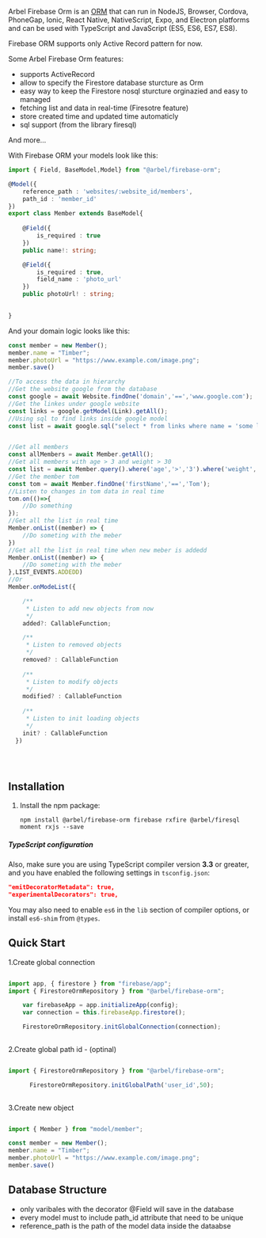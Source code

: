 
Arbel Firebase Orm is an [ORM](https://en.wikipedia.org/wiki/Object-relational_mapping)
that can run in NodeJS, Browser, Cordova, PhoneGap, Ionic, React Native, NativeScript, Expo, and Electron platforms
and can be used with TypeScript and JavaScript (ES5, ES6, ES7, ES8).

Firebase ORM supports only Active Record pattern for now.

Some Arbel Firebase Orm features:

* supports ActiveRecord
* allow to specify the Firestore database sturcture as Orm 
* easy way to keep the Firestore nosql sturcture orginazied and easy to managed
* fetching list and data in real-time (Firesotre feature)
* store created time and updated time automaticly 
* sql support (from the library firesql)

And more...

With Firebase ORM your models look like this:

```typescript
import { Field, BaseModel,Model} from "@arbel/firebase-orm";

@Model({
    reference_path : 'websites/:website_id/members',
    path_id : 'member_id'
})
export class Member extends BaseModel{
 
    @Field({
        is_required : true
    })
    public name!: string;

    @Field({
        is_required : true,
        field_name : 'photo_url'
    })
    public photoUrl! : string;

 
}
```

And your domain logic looks like this:

```typescript
const member = new Member();
member.name = "Timber";
member.photoUrl = "https://www.example.com/image.png";
member.save()

//To access the data in hierarchy
//Get the website google from the database
const google = await Website.findOne('domain','==','www.google.com');
//Get the linkes under google website
const links = google.getModel(Link).getAll();
//Using sql to find links inside google model
const list = await google.sql("select * from links where name = 'some link'");


//Get all members
const allMembers = await Member.getAll();
//Get all members with age > 3 and weight > 30
const list = await Member.query().where('age','>','3').where('weight','>','30').get();
//Get the member tom
const tom = await Member.findOne('firstName','==','Tom');
//Listen to changes in tom data in real time
tom.on(()=>{
    //Do something
});
//Get all the list in real time
Member.onList((member) => {
    //Do someting with the meber
})
//Get all the list in real time when new meber is addedd
Member.onList((member) => {
    //Do someting with the meber
},LIST_EVENTS.ADDEDD)
//Or
Member.onModeList({

    /**
     * Listen to add new objects from now
     */
    added?: CallableFunction;

    /**
     * Listen to removed objects
     */
    removed? : CallableFunction
    
    /**
     * Listen to modify objects
     */
    modified? : CallableFunction
    
    /**
     * Listen to init loading objects
     */
    init? : CallableFunction
  })


 
```

## Installation


1. Install the npm package:

    `npm install @arbel/firebase-orm firebase rxfire @arbel/firesql moment rxjs --save`

##### TypeScript configuration

Also, make sure you are using TypeScript compiler version **3.3** or greater,
and you have enabled the following settings in `tsconfig.json`:

```json
"emitDecoratorMetadata": true,
"experimentalDecorators": true,
```

You may also need to enable `es6` in the `lib` section of compiler options, or install `es6-shim` from `@types`.

## Quick Start

1.Create global connection

```typescript

import app, { firestore } from "firebase/app";
import { FirestoreOrmRepository } from "@arbel/firebase-orm";

    var firebaseApp = app.initializeApp(config); 
    var connection = this.firebaseApp.firestore();

    FirestoreOrmRepository.initGlobalConnection(connection);
 
```

2.Create global path id - (optinal)

```typescript

import { FirestoreOrmRepository } from "@arbel/firebase-orm";

      FirestoreOrmRepository.initGlobalPath('user_id',50);
 
```

3.Create new object

```typescript

import { Member } from "model/member";

const member = new Member();
member.name = "Timber";
member.photoUrl = "https://www.example.com/image.png";
member.save()

```

## Database Structure

- only varibales with the decorator @Field will save in the database
- every model must to include path_id attribute that need to be unique
- reference_path is the path of the model data inside the dataabse